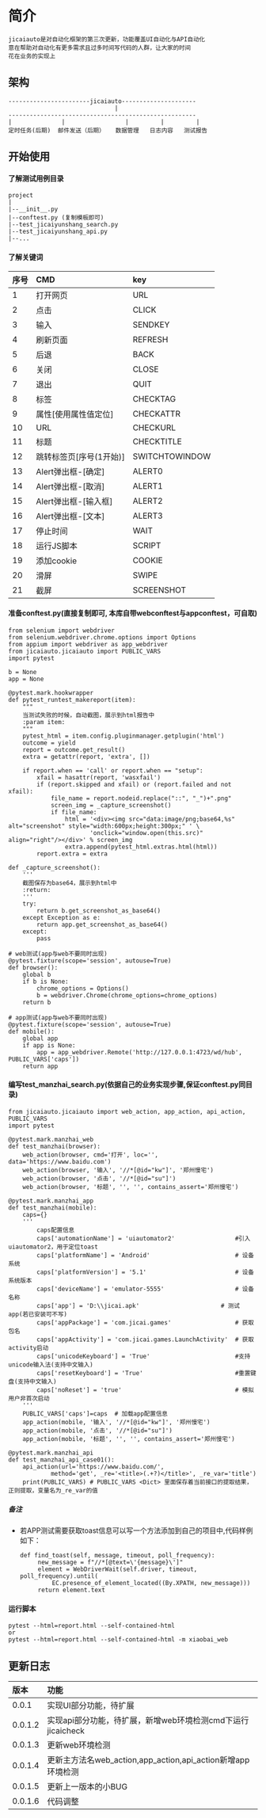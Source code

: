 # 简介
    jicaiauto是对自动化框架的第三次更新，功能覆盖UI自动化与API自动化
    意在帮助对自动化有更多需求且过多时间写代码的人群，让大家的时间
    花在业务的实现上
## 架构
    -----------------------jicaiauto---------------------
                                  |
    -----------------------------------------------------
    |              |                 |         |         |
    定时任务(后期)  邮件发送（后期）   数据管理   日志内容   测试报告
## 开始使用
#### 了解测试用例目录
    project
    |
    |--__init__.py
    |--conftest.py (复制模板即可)
    |--test_jicaiyunshang_search.py
    |--test_jicaiyunshang_api.py
    |--...

#### 了解关键词
| 序号 | CMD | key |
| :--- | :--- | :--- |
| 1 | 打开网页 | URL |
|2 | 点击 | CLICK |
|3 | 输入 | SENDKEY |
|4 | 刷新页面 | REFRESH |
|5 | 后退 | BACK |
|6 | 关闭 | CLOSE |
|7 | 退出 | QUIT |
|8 | 标签 | CHECKTAG |
|9 | 属性[使用属性值定位] | CHECKATTR |
|10 | URL | CHECKURL |
|11 | 标题 | CHECKTITLE |
|12 | 跳转标签页[序号(1开始)] | SWITCHTOWINDOW |
|13 | Alert弹出框-[确定] | ALERT0 |
|14 | Alert弹出框-[取消] | ALERT1 |
|15 | Alert弹出框-[输入框] | ALERT2 |
|16 | Alert弹出框-[文本] | ALERT3 |
|17 | 停止时间 | WAIT |
|18 | 运行JS脚本 | SCRIPT |
|19 | 添加cookie | COOKIE |
|20 | 滑屏 | SWIPE |
|21 | 截屏 | SCREENSHOT |

#### 准备conftest.py(直接复制即可, 本库自带webconftest与appconftest，可自取)
    from selenium import webdriver
    from selenium.webdriver.chrome.options import Options
    from appium import webdriver as app_webdriver
    from jicaiauto.jicaiauto import PUBLIC_VARS
    import pytest
    
    b = None
    app = None
    
    @pytest.mark.hookwrapper
    def pytest_runtest_makereport(item):
        """
        当测试失败的时候，自动截图，展示到html报告中
        :param item:
        """
        pytest_html = item.config.pluginmanager.getplugin('html')
        outcome = yield
        report = outcome.get_result()
        extra = getattr(report, 'extra', [])
    
        if report.when == 'call' or report.when == "setup":
            xfail = hasattr(report, 'wasxfail')
            if (report.skipped and xfail) or (report.failed and not xfail):
                file_name = report.nodeid.replace("::", "_")+".png"
                screen_img = _capture_screenshot()
                if file_name:
                    html = '<div><img src="data:image/png;base64,%s" alt="screenshot" style="width:600px;height:300px;" ' \
                           'onclick="window.open(this.src)" align="right"/></div>' % screen_img
                    extra.append(pytest_html.extras.html(html))
            report.extra = extra
    
    def _capture_screenshot():
        '''
        截图保存为base64，展示到html中
        :return:
        '''
        try:
            return b.get_screenshot_as_base64()
        except Exception as e:
            return app.get_screenshot_as_base64()
        except:
            pass
    
    # web测试(app与web不要同时出现)
    @pytest.fixture(scope='session', autouse=True)
    def browser():
        global b
        if b is None:
            chrome_options = Options()
            b = webdriver.Chrome(chrome_options=chrome_options)
        return b
    
    # app测试(app与web不要同时出现)
    @pytest.fixture(scope='session', autouse=True)
    def mobile():
        global app
        if app is None:
            app = app_webdriver.Remote('http://127.0.0.1:4723/wd/hub', PUBLIC_VARS['caps'])
        return app

#### 编写test_manzhai_search.py(依据自己的业务实现步骤,保证conftest.py同目录)
    from jicaiauto.jicaiauto import web_action, app_action, api_action, PUBLIC_VARS
    import pytest
    
    @pytest.mark.manzhai_web
    def test_manzhai(browser):
        web_action(browser, cmd='打开', loc='', data='https://www.baidu.com')
        web_action(browser, '输入', '//*[@id="kw"]', '郑州慢宅')
        web_action(browser, '点击', '//*[@id="su"]')
        web_action(browser, '标题', '', '', contains_assert='郑州慢宅')
    
    @pytest.mark.manzhai_app
    def test_manzhai(mobile):
        caps={}
        '''
            caps配置信息
            caps['automationName'] = 'uiautomator2'                 #引入uiautomator2，用于定位toast
            caps['platformName'] = 'Android'                        # 设备系统
            caps['platformVersion'] = '5.1'                         # 设备系统版本
            caps['deviceName'] = 'emulator-5555'                    # 设备名称
            caps['app'] = 'D:\\jicai.apk'                       # 测试app(若已安装可不写)
            caps['appPackage'] = 'com.jicai.games'                  # 获取包名
            caps['appActivity'] = 'com.jicai.games.LaunchActivity'  # 获取activity启动
            caps['unicodeKeyboard'] = 'True'                        #支持unicode输入法(支持中文输入)
            caps['resetKeyboard'] = 'True'                          #重置键盘(支持中文输入)
            caps['noReset'] = 'true'                                # 模拟用户非首次启动
        '''
        PUBLIC_VARS['caps']=caps  # 加载app配置信息
        app_action(mobile, '输入', '//*[@id="kw"]', '郑州慢宅')
        app_action(mobile, '点击', '//*[@id="su"]')
        app_action(mobile, '标题', '', '', contains_assert='郑州慢宅')
    
    @pytest.mark.manzhai_api
    def test_manzhai_api_case01():
        api_action(url='https://www.baidu.com/',
                method='get', _re='<title>(.+?)</title>', _re_var='title')
        print(PUBLIC_VARS) # PUBLIC_VARS <Dict> 里面保存着当前接口的提取结果，正则提取，变量名为_re_var的值

##### 备注
- 若APP测试需要获取toast信息可以写一个方法添加到自己的项目中,代码样例如下：
   ```
  def find_toast(self, message, timeout, poll_frequency):
        new_message = f"//*[@text=\'{message}\']"
        element = WebDriverWait(self.driver, timeout, poll_frequency).until(
            EC.presence_of_element_located((By.XPATH, new_message)))
        return element.text
  ```
  
#### 运行脚本
    pytest --html=report.html --self-contained-html
    or
    pytest --html=report.html --self-contained-html -m xiaobai_web

## 更新日志
| 版本 | 功能 |
| :---- | :---- |
| 0.0.1 | 实现UI部分功能，待扩展 |
| 0.0.1.2 | 实现api部分功能，待扩展，新增web环境检测cmd下运行jicaicheck |
| 0.0.1.3 | 更新web环境检测 |
| 0.0.1.4 | 更新主方法名web_action,app_action,api_action新增app环境检测 |
| 0.0.1.5 | 更新上一版本的小BUG |
| 0.0.1.6 | 代码调整 |
